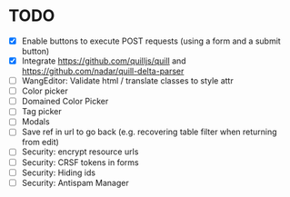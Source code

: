 # TODO

- [X] Enable buttons to execute POST requests (using a form and a submit button)
- [X] Integrate https://github.com/quilljs/quill and https://github.com/nadar/quill-delta-parser
- [ ] WangEditor: Validate html / translate classes to style attr
- [ ] Color picker
- [ ] Domained Color Picker
- [ ] Tag picker
- [ ] Modals
- [ ] Save ref in url to go back (e.g. recovering table filter when returning from edit)
- [ ] Security: encrypt resource urls
- [ ] Security: CRSF tokens in forms
- [ ] Security: Hiding ids
- [ ] Security: Antispam Manager

